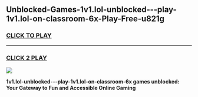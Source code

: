 
## Unblocked-Games-1v1.lol-unblocked---play-1v1.lol-on-classroom-6x-Play-Free-u821g
<h3>
<a href="https://premium76.site?title=1v1.lol-unblocked---play-1v1.lol-on-classroom-6x&ref=19M">CLICK TO PLAY</a></h3>
<hr>

<h3>
<a href="https://premium76.site?title=1v1.lol-unblocked---play-1v1.lol-on-classroom-6x&ref=19M">CLICK 2 PLAY</a>
  
</h3>

<a href="https://premium76.site?title=1v1.lol-unblocked---play-1v1.lol-on-classroom-6x&ref=19M"><img src="https://clearcache.store/games.png"></a>


**1v1.lol-unblocked---play-1v1.lol-on-classroom-6x games unblocked: Your Gateway to Fun and Accessible Online Gaming**
